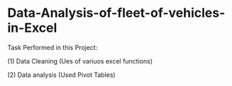 # Data-Analysis-of-fleet-of-vehicles-in-Excel
Task  Performed in this Project:

(1) Data Cleaning (Ues of variuos excel functions)

(2) Data analysis (Used Pivot Tables)
